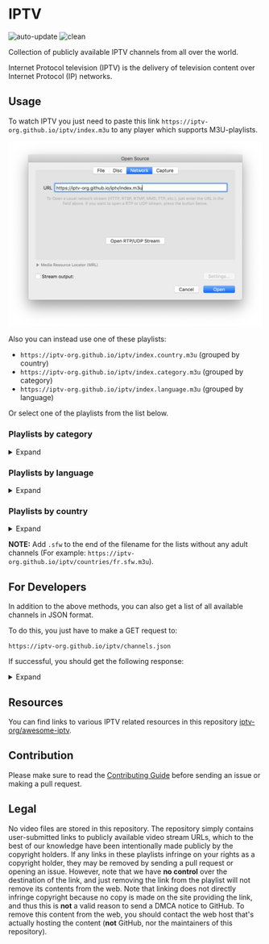 # IPTV

![auto-update](https://github.com/iptv-org/iptv/actions/workflows/auto-update.yml/badge.svg)
![clean](https://github.com/iptv-org/iptv/actions/workflows/clean.yml/badge.svg)

Collection of publicly available IPTV channels from all over the world.

Internet Protocol television (IPTV) is the delivery of television content over Internet Protocol (IP) networks.

## Usage

To watch IPTV you just need to paste this link `https://iptv-org.github.io/iptv/index.m3u` to any player which supports M3U-playlists.

![VLC Network Panel](.readme/preview.png)

Also you can instead use one of these playlists:

- `https://iptv-org.github.io/iptv/index.country.m3u` (grouped by country)
- `https://iptv-org.github.io/iptv/index.category.m3u` (grouped by category)
- `https://iptv-org.github.io/iptv/index.language.m3u` (grouped by language)

Or select one of the playlists from the list below.

### Playlists by category

<details>
<summary>Expand</summary>
<br>

<!-- prettier-ignore -->
<table>
	<thead>
		<tr><th align="left">Category</th><th align="right">Channels</th><th align="left">Playlist</th></tr>
	</thead>
	<tbody>
		<tr><td align="left">Auto</td><td align="right">5</td><td align="left"><code>https://iptv-org.github.io/iptv/categories/auto.m3u</code></td></tr>
		<tr><td align="left">Animation</td><td align="right">0</td><td align="left"><code>https://iptv-org.github.io/iptv/categories/animation.m3u</code></td></tr>
		<tr><td align="left">Business</td><td align="right">57</td><td align="left"><code>https://iptv-org.github.io/iptv/categories/business.m3u</code></td></tr>
		<tr><td align="left">Classic</td><td align="right">23</td><td align="left"><code>https://iptv-org.github.io/iptv/categories/classic.m3u</code></td></tr>
		<tr><td align="left">Comedy</td><td align="right">18</td><td align="left"><code>https://iptv-org.github.io/iptv/categories/comedy.m3u</code></td></tr>
		<tr><td align="left">Cooking</td><td align="right">11</td><td align="left"><code>https://iptv-org.github.io/iptv/categories/cooking.m3u</code></td></tr>
		<tr><td align="left">Culture</td><td align="right">0</td><td align="left"><code>https://iptv-org.github.io/iptv/categories/culture.m3u</code></td></tr>
		<tr><td align="left">Documentary</td><td align="right">29</td><td align="left"><code>https://iptv-org.github.io/iptv/categories/documentary.m3u</code></td></tr>
		<tr><td align="left">Education</td><td align="right">22</td><td align="left"><code>https://iptv-org.github.io/iptv/categories/education.m3u</code></td></tr>
		<tr><td align="left">Entertainment</td><td align="right">97</td><td align="left"><code>https://iptv-org.github.io/iptv/categories/entertainment.m3u</code></td></tr>
		<tr><td align="left">Family</td><td align="right">11</td><td align="left"><code>https://iptv-org.github.io/iptv/categories/family.m3u</code></td></tr>
		<tr><td align="left">General</td><td align="right">203</td><td align="left"><code>https://iptv-org.github.io/iptv/categories/general.m3u</code></td></tr>
		<tr><td align="left">Kids</td><td align="right">62</td><td align="left"><code>https://iptv-org.github.io/iptv/categories/kids.m3u</code></td></tr>
		<tr><td align="left">Legislative</td><td align="right">41</td><td align="left"><code>https://iptv-org.github.io/iptv/categories/legislative.m3u</code></td></tr>
		<tr><td align="left">Lifestyle</td><td align="right">40</td><td align="left"><code>https://iptv-org.github.io/iptv/categories/lifestyle.m3u</code></td></tr>
		<tr><td align="left">Local</td><td align="right">361</td><td align="left"><code>https://iptv-org.github.io/iptv/categories/local.m3u</code></td></tr>
		<tr><td align="left">Movies</td><td align="right">105</td><td align="left"><code>https://iptv-org.github.io/iptv/categories/movies.m3u</code></td></tr>
		<tr><td align="left">Music</td><td align="right">278</td><td align="left"><code>https://iptv-org.github.io/iptv/categories/music.m3u</code></td></tr>
		<tr><td align="left">News</td><td align="right">372</td><td align="left"><code>https://iptv-org.github.io/iptv/categories/news.m3u</code></td></tr>
		<tr><td align="left">Outdoor</td><td align="right">34</td><td align="left"><code>https://iptv-org.github.io/iptv/categories/outdoor.m3u</code></td></tr>
		<tr><td align="left">Relax</td><td align="right">0</td><td align="left"><code>https://iptv-org.github.io/iptv/categories/relax.m3u</code></td></tr>
		<tr><td align="left">Religious</td><td align="right">220</td><td align="left"><code>https://iptv-org.github.io/iptv/categories/religious.m3u</code></td></tr>
		<tr><td align="left">Series</td><td align="right">4</td><td align="left"><code>https://iptv-org.github.io/iptv/categories/series.m3u</code></td></tr>
		<tr><td align="left">Science</td><td align="right">0</td><td align="left"><code>https://iptv-org.github.io/iptv/categories/science.m3u</code></td></tr>
		<tr><td align="left">Shop</td><td align="right">35</td><td align="left"><code>https://iptv-org.github.io/iptv/categories/shop.m3u</code></td></tr>
		<tr><td align="left">Sports</td><td align="right">124</td><td align="left"><code>https://iptv-org.github.io/iptv/categories/sports.m3u</code></td></tr>
		<tr><td align="left">Travel</td><td align="right">16</td><td align="left"><code>https://iptv-org.github.io/iptv/categories/travel.m3u</code></td></tr>
		<tr><td align="left">Weather</td><td align="right">3</td><td align="left"><code>https://iptv-org.github.io/iptv/categories/weather.m3u</code></td></tr>
		<tr><td align="left">XXX</td><td align="right">75</td><td align="left"><code>https://iptv-org.github.io/iptv/categories/xxx.m3u</code></td></tr>
		<tr><td align="left">Other</td><td align="right">8153</td><td align="left"><code>https://iptv-org.github.io/iptv/categories/other.m3u</code></td></tr>
	</tbody>
</table>

</details>

### Playlists by language

<details>
<summary>Expand</summary>
<br>

<!-- prettier-ignore -->
<table>
	<thead>
		<tr><th align="left">Language</th><th align="right">Channels</th><th align="left">Playlist</th></tr>
	</thead>
	<tbody>
		<tr><td align="left">Akan</td><td align="right">2</td><td align="left"><code>https://iptv-org.github.io/iptv/languages/aka.m3u</code></td></tr>
		<tr><td align="left">Albanian</td><td align="right">17</td><td align="left"><code>https://iptv-org.github.io/iptv/languages/sqi.m3u</code></td></tr>
		<tr><td align="left">Amharic</td><td align="right">1</td><td align="left"><code>https://iptv-org.github.io/iptv/languages/amh.m3u</code></td></tr>
		<tr><td align="left">Arabic</td><td align="right">334</td><td align="left"><code>https://iptv-org.github.io/iptv/languages/ara.m3u</code></td></tr>
		<tr><td align="left">Armenian</td><td align="right">27</td><td align="left"><code>https://iptv-org.github.io/iptv/languages/hye.m3u</code></td></tr>
		<tr><td align="left">Assyrian Neo-Aramaic</td><td align="right">1</td><td align="left"><code>https://iptv-org.github.io/iptv/languages/aii.m3u</code></td></tr>
		<tr><td align="left">Azerbaijani</td><td align="right">9</td><td align="left"><code>https://iptv-org.github.io/iptv/languages/aze.m3u</code></td></tr>
		<tr><td align="left">Bashkir</td><td align="right">3</td><td align="left"><code>https://iptv-org.github.io/iptv/languages/bak.m3u</code></td></tr>
		<tr><td align="left">Bengali</td><td align="right">4</td><td align="left"><code>https://iptv-org.github.io/iptv/languages/ben.m3u</code></td></tr>
		<tr><td align="left">Bosnian</td><td align="right">12</td><td align="left"><code>https://iptv-org.github.io/iptv/languages/bos.m3u</code></td></tr>
		<tr><td align="left">Bulgarian</td><td align="right">7</td><td align="left"><code>https://iptv-org.github.io/iptv/languages/bul.m3u</code></td></tr>
		<tr><td align="left">Burmese</td><td align="right">1</td><td align="left"><code>https://iptv-org.github.io/iptv/languages/mya.m3u</code></td></tr>
		<tr><td align="left">Catalan</td><td align="right">9</td><td align="left"><code>https://iptv-org.github.io/iptv/languages/cat.m3u</code></td></tr>
		<tr><td align="left">Chinese</td><td align="right">692</td><td align="left"><code>https://iptv-org.github.io/iptv/languages/zho.m3u</code></td></tr>
		<tr><td align="left">Croatian</td><td align="right">10</td><td align="left"><code>https://iptv-org.github.io/iptv/languages/hrv.m3u</code></td></tr>
		<tr><td align="left">Czech</td><td align="right">23</td><td align="left"><code>https://iptv-org.github.io/iptv/languages/ces.m3u</code></td></tr>
		<tr><td align="left">Danish</td><td align="right">6</td><td align="left"><code>https://iptv-org.github.io/iptv/languages/dan.m3u</code></td></tr>
		<tr><td align="left">Dutch</td><td align="right">62</td><td align="left"><code>https://iptv-org.github.io/iptv/languages/nld.m3u</code></td></tr>
		<tr><td align="left">English</td><td align="right">1825</td><td align="left"><code>https://iptv-org.github.io/iptv/languages/eng.m3u</code></td></tr>
		<tr><td align="left">Estonian</td><td align="right">3</td><td align="left"><code>https://iptv-org.github.io/iptv/languages/est.m3u</code></td></tr>
		<tr><td align="left">Faroese</td><td align="right">1</td><td align="left"><code>https://iptv-org.github.io/iptv/languages/fao.m3u</code></td></tr>
		<tr><td align="left">Finnish</td><td align="right">1</td><td align="left"><code>https://iptv-org.github.io/iptv/languages/fin.m3u</code></td></tr>
		<tr><td align="left">French</td><td align="right">161</td><td align="left"><code>https://iptv-org.github.io/iptv/languages/fra.m3u</code></td></tr>
		<tr><td align="left">Galician</td><td align="right">9</td><td align="left"><code>https://iptv-org.github.io/iptv/languages/glg.m3u</code></td></tr>
		<tr><td align="left">Georgian</td><td align="right">8</td><td align="left"><code>https://iptv-org.github.io/iptv/languages/kat.m3u</code></td></tr>
		<tr><td align="left">German</td><td align="right">204</td><td align="left"><code>https://iptv-org.github.io/iptv/languages/deu.m3u</code></td></tr>
		<tr><td align="left">Hebrew</td><td align="right">12</td><td align="left"><code>https://iptv-org.github.io/iptv/languages/heb.m3u</code></td></tr>
		<tr><td align="left">Hindi</td><td align="right">109</td><td align="left"><code>https://iptv-org.github.io/iptv/languages/hin.m3u</code></td></tr>
		<tr><td align="left">Hungarian</td><td align="right">14</td><td align="left"><code>https://iptv-org.github.io/iptv/languages/hun.m3u</code></td></tr>
		<tr><td align="left">Icelandic</td><td align="right">1</td><td align="left"><code>https://iptv-org.github.io/iptv/languages/isl.m3u</code></td></tr>
		<tr><td align="left">Indonesian</td><td align="right">30</td><td align="left"><code>https://iptv-org.github.io/iptv/languages/ind.m3u</code></td></tr>
		<tr><td align="left">Inuktitut</td><td align="right">2</td><td align="left"><code>https://iptv-org.github.io/iptv/languages/iku.m3u</code></td></tr>
		<tr><td align="left">Italian</td><td align="right">139</td><td align="left"><code>https://iptv-org.github.io/iptv/languages/ita.m3u</code></td></tr>
		<tr><td align="left">Japanese</td><td align="right">35</td><td align="left"><code>https://iptv-org.github.io/iptv/languages/jpn.m3u</code></td></tr>
		<tr><td align="left">Javanese</td><td align="right">3</td><td align="left"><code>https://iptv-org.github.io/iptv/languages/jav.m3u</code></td></tr>
		<tr><td align="left">Kannada</td><td align="right">6</td><td align="left"><code>https://iptv-org.github.io/iptv/languages/kan.m3u</code></td></tr>
		<tr><td align="left">Kazakh</td><td align="right">13</td><td align="left"><code>https://iptv-org.github.io/iptv/languages/kaz.m3u</code></td></tr>
		<tr><td align="left">Khmer</td><td align="right">6</td><td align="left"><code>https://iptv-org.github.io/iptv/languages/khm.m3u</code></td></tr>
		<tr><td align="left">Kinyarwanda</td><td align="right">4</td><td align="left"><code>https://iptv-org.github.io/iptv/languages/kin.m3u</code></td></tr>
		<tr><td align="left">Korean</td><td align="right">39</td><td align="left"><code>https://iptv-org.github.io/iptv/languages/kor.m3u</code></td></tr>
		<tr><td align="left">Kurdish</td><td align="right">4</td><td align="left"><code>https://iptv-org.github.io/iptv/languages/kur.m3u</code></td></tr>
		<tr><td align="left">Lao</td><td align="right">3</td><td align="left"><code>https://iptv-org.github.io/iptv/languages/lao.m3u</code></td></tr>
		<tr><td align="left">Latvian</td><td align="right">4</td><td align="left"><code>https://iptv-org.github.io/iptv/languages/lav.m3u</code></td></tr>
		<tr><td align="left">Lithuanian</td><td align="right">5</td><td align="left"><code>https://iptv-org.github.io/iptv/languages/lit.m3u</code></td></tr>
		<tr><td align="left">Luxembourgish</td><td align="right">4</td><td align="left"><code>https://iptv-org.github.io/iptv/languages/ltz.m3u</code></td></tr>
		<tr><td align="left">Macedonian</td><td align="right">5</td><td align="left"><code>https://iptv-org.github.io/iptv/languages/mkd.m3u</code></td></tr>
		<tr><td align="left">Malay (macrolanguage)</td><td align="right">13</td><td align="left"><code>https://iptv-org.github.io/iptv/languages/msa.m3u</code></td></tr>
		<tr><td align="left">Malayalam</td><td align="right">24</td><td align="left"><code>https://iptv-org.github.io/iptv/languages/mal.m3u</code></td></tr>
		<tr><td align="left">Mandarin Chinese</td><td align="right">76</td><td align="left"><code>https://iptv-org.github.io/iptv/languages/cmn.m3u</code></td></tr>
		<tr><td align="left">Maori</td><td align="right">3</td><td align="left"><code>https://iptv-org.github.io/iptv/languages/mri.m3u</code></td></tr>
		<tr><td align="left">Min Nan Chinese</td><td align="right">3</td><td align="left"><code>https://iptv-org.github.io/iptv/languages/nan.m3u</code></td></tr>
		<tr><td align="left">Modern Greek (1453-)</td><td align="right">32</td><td align="left"><code>https://iptv-org.github.io/iptv/languages/ell.m3u</code></td></tr>
		<tr><td align="left">Mongolian</td><td align="right">2</td><td align="left"><code>https://iptv-org.github.io/iptv/languages/mon.m3u</code></td></tr>
		<tr><td align="left">Montenegrin</td><td align="right">1</td><td align="left"><code>https://iptv-org.github.io/iptv/languages/cnr.m3u</code></td></tr>
		<tr><td align="left">Nepali (macrolanguage)</td><td align="right">1</td><td align="left"><code>https://iptv-org.github.io/iptv/languages/nep.m3u</code></td></tr>
		<tr><td align="left">Norwegian Bokmål</td><td align="right">7</td><td align="left"><code>https://iptv-org.github.io/iptv/languages/nob.m3u</code></td></tr>
		<tr><td align="left">Panjabi</td><td align="right">1</td><td align="left"><code>https://iptv-org.github.io/iptv/languages/pan.m3u</code></td></tr>
		<tr><td align="left">Persian</td><td align="right">81</td><td align="left"><code>https://iptv-org.github.io/iptv/languages/fas.m3u</code></td></tr>
		<tr><td align="left">Polish</td><td align="right">34</td><td align="left"><code>https://iptv-org.github.io/iptv/languages/pol.m3u</code></td></tr>
		<tr><td align="left">Portuguese</td><td align="right">101</td><td align="left"><code>https://iptv-org.github.io/iptv/languages/por.m3u</code></td></tr>
		<tr><td align="left">Pushto</td><td align="right">4</td><td align="left"><code>https://iptv-org.github.io/iptv/languages/pus.m3u</code></td></tr>
		<tr><td align="left">Romanian</td><td align="right">68</td><td align="left"><code>https://iptv-org.github.io/iptv/languages/ron.m3u</code></td></tr>
		<tr><td align="left">Russian</td><td align="right">339</td><td align="left"><code>https://iptv-org.github.io/iptv/languages/rus.m3u</code></td></tr>
		<tr><td align="left">Serbian</td><td align="right">16</td><td align="left"><code>https://iptv-org.github.io/iptv/languages/srp.m3u</code></td></tr>
		<tr><td align="left">Sinhala</td><td align="right">5</td><td align="left"><code>https://iptv-org.github.io/iptv/languages/sin.m3u</code></td></tr>
		<tr><td align="left">Slovak</td><td align="right">26</td><td align="left"><code>https://iptv-org.github.io/iptv/languages/slk.m3u</code></td></tr>
		<tr><td align="left">Slovenian</td><td align="right">6</td><td align="left"><code>https://iptv-org.github.io/iptv/languages/slv.m3u</code></td></tr>
		<tr><td align="left">Somali</td><td align="right">6</td><td align="left"><code>https://iptv-org.github.io/iptv/languages/som.m3u</code></td></tr>
		<tr><td align="left">Spanish</td><td align="right">569</td><td align="left"><code>https://iptv-org.github.io/iptv/languages/spa.m3u</code></td></tr>
		<tr><td align="left">Swedish</td><td align="right">12</td><td align="left"><code>https://iptv-org.github.io/iptv/languages/swe.m3u</code></td></tr>
		<tr><td align="left">Tagalog</td><td align="right">8</td><td align="left"><code>https://iptv-org.github.io/iptv/languages/tgl.m3u</code></td></tr>
		<tr><td align="left">Tamil</td><td align="right">18</td><td align="left"><code>https://iptv-org.github.io/iptv/languages/tam.m3u</code></td></tr>
		<tr><td align="left">Thai</td><td align="right">13</td><td align="left"><code>https://iptv-org.github.io/iptv/languages/tha.m3u</code></td></tr>
		<tr><td align="left">Turkish</td><td align="right">76</td><td align="left"><code>https://iptv-org.github.io/iptv/languages/tur.m3u</code></td></tr>
		<tr><td align="left">Turkmen</td><td align="right">9</td><td align="left"><code>https://iptv-org.github.io/iptv/languages/tuk.m3u</code></td></tr>
		<tr><td align="left">Ukrainian</td><td align="right">79</td><td align="left"><code>https://iptv-org.github.io/iptv/languages/ukr.m3u</code></td></tr>
		<tr><td align="left">Urdu</td><td align="right">17</td><td align="left"><code>https://iptv-org.github.io/iptv/languages/urd.m3u</code></td></tr>
		<tr><td align="left">Uzbek</td><td align="right">1</td><td align="left"><code>https://iptv-org.github.io/iptv/languages/uzb.m3u</code></td></tr>
		<tr><td align="left">Vietnamese</td><td align="right">17</td><td align="left"><code>https://iptv-org.github.io/iptv/languages/vie.m3u</code></td></tr>
		<tr><td align="left">Western Frisian</td><td align="right">1</td><td align="left"><code>https://iptv-org.github.io/iptv/languages/fry.m3u</code></td></tr>
		<tr><td align="left">Yue Chinese</td><td align="right">10</td><td align="left"><code>https://iptv-org.github.io/iptv/languages/yue.m3u</code></td></tr>
		<tr><td align="left">Undefined</td><td align="right">4968</td><td align="left"><code>https://iptv-org.github.io/iptv/languages/undefined.m3u</code></td></tr>
	</tbody>
</table>

</details>

### Playlists by country

<details>
<summary>Expand</summary>
<br>

<!-- prettier-ignore -->
<table>
	<thead>
		<tr><th align="left">Country</th><th align="right">Channels</th><th align="left">Playlist</th></tr>
	</thead>
	<tbody>
		<tr><td align="left">🇦🇫&nbsp;Afghanistan</td><td align="right">14</td><td align="left" nowrap><code>https://iptv-org.github.io/iptv/countries/af.m3u</code></td></tr>
		<tr><td align="left">🇦🇱&nbsp;Albania</td><td align="right">24</td><td align="left" nowrap><code>https://iptv-org.github.io/iptv/countries/al.m3u</code></td></tr>
		<tr><td align="left">🇩🇿&nbsp;Algeria</td><td align="right">71</td><td align="left" nowrap><code>https://iptv-org.github.io/iptv/countries/dz.m3u</code></td></tr>
		<tr><td align="left">🇦🇸&nbsp;American Samoa</td><td align="right">5</td><td align="left" nowrap><code>https://iptv-org.github.io/iptv/countries/as.m3u</code></td></tr>
		<tr><td align="left">🇦🇩&nbsp;Andorra</td><td align="right">20</td><td align="left" nowrap><code>https://iptv-org.github.io/iptv/countries/ad.m3u</code></td></tr>
		<tr><td align="left">🇦🇴&nbsp;Angola</td><td align="right">3</td><td align="left" nowrap><code>https://iptv-org.github.io/iptv/countries/ao.m3u</code></td></tr>
		<tr><td align="left">🇦🇮&nbsp;Anguilla</td><td align="right">1</td><td align="left" nowrap><code>https://iptv-org.github.io/iptv/countries/ai.m3u</code></td></tr>
		<tr><td align="left">🇦🇬&nbsp;Antigua & Barbuda</td><td align="right">1</td><td align="left" nowrap><code>https://iptv-org.github.io/iptv/countries/ag.m3u</code></td></tr>
		<tr><td align="left">🇦🇷&nbsp;Argentina</td><td align="right">43</td><td align="left" nowrap><code>https://iptv-org.github.io/iptv/countries/ar.m3u</code></td></tr>
		<tr><td align="left">🇦🇲&nbsp;Armenia</td><td align="right">38</td><td align="left" nowrap><code>https://iptv-org.github.io/iptv/countries/am.m3u</code></td></tr>
		<tr><td align="left">🇦🇼&nbsp;Aruba</td><td align="right">7</td><td align="left" nowrap><code>https://iptv-org.github.io/iptv/countries/aw.m3u</code></td></tr>
		<tr><td align="left">🇦🇺&nbsp;Australia</td><td align="right">110</td><td align="left" nowrap><code>https://iptv-org.github.io/iptv/countries/au.m3u</code></td></tr>
		<tr><td align="left">🇦🇹&nbsp;Austria</td><td align="right">52</td><td align="left" nowrap><code>https://iptv-org.github.io/iptv/countries/at.m3u</code></td></tr>
		<tr><td align="left">🇦🇿&nbsp;Azerbaijan</td><td align="right">20</td><td align="left" nowrap><code>https://iptv-org.github.io/iptv/countries/az.m3u</code></td></tr>
		<tr><td align="left">🇧🇸&nbsp;Bahamas</td><td align="right">3</td><td align="left" nowrap><code>https://iptv-org.github.io/iptv/countries/bs.m3u</code></td></tr>
		<tr><td align="left">🇧🇭&nbsp;Bahrain</td><td align="right">59</td><td align="left" nowrap><code>https://iptv-org.github.io/iptv/countries/bh.m3u</code></td></tr>
		<tr><td align="left">🇧🇩&nbsp;Bangladesh</td><td align="right">13</td><td align="left" nowrap><code>https://iptv-org.github.io/iptv/countries/bd.m3u</code></td></tr>
		<tr><td align="left">🇧🇧&nbsp;Barbados</td><td align="right">3</td><td align="left" nowrap><code>https://iptv-org.github.io/iptv/countries/bb.m3u</code></td></tr>
		<tr><td align="left">🇧🇾&nbsp;Belarus</td><td align="right">19</td><td align="left" nowrap><code>https://iptv-org.github.io/iptv/countries/by.m3u</code></td></tr>
		<tr><td align="left">🇧🇪&nbsp;Belgium</td><td align="right">49</td><td align="left" nowrap><code>https://iptv-org.github.io/iptv/countries/be.m3u</code></td></tr>
		<tr><td align="left">🇧🇿&nbsp;Belize</td><td align="right">1</td><td align="left" nowrap><code>https://iptv-org.github.io/iptv/countries/bz.m3u</code></td></tr>
		<tr><td align="left">🇧🇯&nbsp;Benin</td><td align="right">1</td><td align="left" nowrap><code>https://iptv-org.github.io/iptv/countries/bj.m3u</code></td></tr>
		<tr><td align="left">🇧🇲&nbsp;Bermuda</td><td align="right">1</td><td align="left" nowrap><code>https://iptv-org.github.io/iptv/countries/bm.m3u</code></td></tr>
		<tr><td align="left">🇧🇹&nbsp;Bhutan</td><td align="right">8</td><td align="left" nowrap><code>https://iptv-org.github.io/iptv/countries/bt.m3u</code></td></tr>
		<tr><td align="left">🇧🇴&nbsp;Bolivia</td><td align="right">20</td><td align="left" nowrap><code>https://iptv-org.github.io/iptv/countries/bo.m3u</code></td></tr>
		<tr><td align="left">🇧🇦&nbsp;Bosnia</td><td align="right">19</td><td align="left" nowrap><code>https://iptv-org.github.io/iptv/countries/ba.m3u</code></td></tr>
		<tr><td align="left">🇧🇼&nbsp;Botswana</td><td align="right">1</td><td align="left" nowrap><code>https://iptv-org.github.io/iptv/countries/bw.m3u</code></td></tr>
		<tr><td align="left">🇧🇷&nbsp;Brazil</td><td align="right">161</td><td align="left" nowrap><code>https://iptv-org.github.io/iptv/countries/br.m3u</code></td></tr>
		<tr><td align="left">🇻🇬&nbsp;British Virgin Islands</td><td align="right">1</td><td align="left" nowrap><code>https://iptv-org.github.io/iptv/countries/vg.m3u</code></td></tr>
		<tr><td align="left">🇧🇳&nbsp;Brunei</td><td align="right">7</td><td align="left" nowrap><code>https://iptv-org.github.io/iptv/countries/bn.m3u</code></td></tr>
		<tr><td align="left">🇧🇬&nbsp;Bulgaria</td><td align="right">16</td><td align="left" nowrap><code>https://iptv-org.github.io/iptv/countries/bg.m3u</code></td></tr>
		<tr><td align="left">🇧🇫&nbsp;Burkina Faso</td><td align="right">5</td><td align="left" nowrap><code>https://iptv-org.github.io/iptv/countries/bf.m3u</code></td></tr>
		<tr><td align="left">🇧🇮&nbsp;Burundi</td><td align="right">1</td><td align="left" nowrap><code>https://iptv-org.github.io/iptv/countries/bi.m3u</code></td></tr>
		<tr><td align="left">🇰🇭&nbsp;Cambodia</td><td align="right">11</td><td align="left" nowrap><code>https://iptv-org.github.io/iptv/countries/kh.m3u</code></td></tr>
		<tr><td align="left">🇨🇲&nbsp;Cameroon</td><td align="right">5</td><td align="left" nowrap><code>https://iptv-org.github.io/iptv/countries/cm.m3u</code></td></tr>
		<tr><td align="left">🇨🇦&nbsp;Canada</td><td align="right">125</td><td align="left" nowrap><code>https://iptv-org.github.io/iptv/countries/ca.m3u</code></td></tr>
		<tr><td align="left">🇨🇻&nbsp;Cape Verde</td><td align="right">1</td><td align="left" nowrap><code>https://iptv-org.github.io/iptv/countries/cv.m3u</code></td></tr>
		<tr><td align="left">🇰🇾&nbsp;Cayman Islands</td><td align="right">1</td><td align="left" nowrap><code>https://iptv-org.github.io/iptv/countries/ky.m3u</code></td></tr>
		<tr><td align="left">🇨🇫&nbsp;Central African Republic</td><td align="right">1</td><td align="left" nowrap><code>https://iptv-org.github.io/iptv/countries/cf.m3u</code></td></tr>
		<tr><td align="left">🇹🇩&nbsp;Chad</td><td align="right">1</td><td align="left" nowrap><code>https://iptv-org.github.io/iptv/countries/td.m3u</code></td></tr>
		<tr><td align="left">🇨🇱&nbsp;Chile</td><td align="right">74</td><td align="left" nowrap><code>https://iptv-org.github.io/iptv/countries/cl.m3u</code></td></tr>
		<tr><td align="left">🇨🇳&nbsp;China</td><td align="right">821</td><td align="left" nowrap><code>https://iptv-org.github.io/iptv/countries/cn.m3u</code></td></tr>
		<tr><td align="left">🇨🇴&nbsp;Colombia</td><td align="right">31</td><td align="left" nowrap><code>https://iptv-org.github.io/iptv/countries/co.m3u</code></td></tr>
		<tr><td align="left">🇰🇲&nbsp;Comoros</td><td align="right">44</td><td align="left" nowrap><code>https://iptv-org.github.io/iptv/countries/km.m3u</code></td></tr>
		<tr><td align="left">🇨🇬&nbsp;Congo - Brazzaville</td><td align="right">1</td><td align="left" nowrap><code>https://iptv-org.github.io/iptv/countries/cg.m3u</code></td></tr>
		<tr><td align="left">🇨🇩&nbsp;Congo - Kinshasa</td><td align="right">4</td><td align="left" nowrap><code>https://iptv-org.github.io/iptv/countries/cd.m3u</code></td></tr>
		<tr><td align="left">🇨🇰&nbsp;Cook Islands</td><td align="right">5</td><td align="left" nowrap><code>https://iptv-org.github.io/iptv/countries/ck.m3u</code></td></tr>
		<tr><td align="left">🇨🇷&nbsp;Costa Rica</td><td align="right">27</td><td align="left" nowrap><code>https://iptv-org.github.io/iptv/countries/cr.m3u</code></td></tr>
		<tr><td align="left">🇭🇷&nbsp;Croatia</td><td align="right">16</td><td align="left" nowrap><code>https://iptv-org.github.io/iptv/countries/hr.m3u</code></td></tr>
		<tr><td align="left">🇨🇺&nbsp;Cuba</td><td align="right">8</td><td align="left" nowrap><code>https://iptv-org.github.io/iptv/countries/cu.m3u</code></td></tr>
		<tr><td align="left">🇨🇼&nbsp;Curaçao</td><td align="right">5</td><td align="left" nowrap><code>https://iptv-org.github.io/iptv/countries/cw.m3u</code></td></tr>
		<tr><td align="left">🇨🇾&nbsp;Cyprus</td><td align="right">31</td><td align="left" nowrap><code>https://iptv-org.github.io/iptv/countries/cy.m3u</code></td></tr>
		<tr><td align="left">🇨🇿&nbsp;Czechia</td><td align="right">51</td><td align="left" nowrap><code>https://iptv-org.github.io/iptv/countries/cz.m3u</code></td></tr>
		<tr><td align="left">🇨🇮&nbsp;Côte d’Ivoire</td><td align="right">2</td><td align="left" nowrap><code>https://iptv-org.github.io/iptv/countries/ci.m3u</code></td></tr>
		<tr><td align="left">🇩🇰&nbsp;Denmark</td><td align="right">19</td><td align="left" nowrap><code>https://iptv-org.github.io/iptv/countries/dk.m3u</code></td></tr>
		<tr><td align="left">🇩🇯&nbsp;Djibouti</td><td align="right">45</td><td align="left" nowrap><code>https://iptv-org.github.io/iptv/countries/dj.m3u</code></td></tr>
		<tr><td align="left">🇩🇲&nbsp;Dominica</td><td align="right">1</td><td align="left" nowrap><code>https://iptv-org.github.io/iptv/countries/dm.m3u</code></td></tr>
		<tr><td align="left">🇩🇴&nbsp;Dominican Republic</td><td align="right">66</td><td align="left" nowrap><code>https://iptv-org.github.io/iptv/countries/do.m3u</code></td></tr>
		<tr><td align="left">🇪🇨&nbsp;Ecuador</td><td align="right">9</td><td align="left" nowrap><code>https://iptv-org.github.io/iptv/countries/ec.m3u</code></td></tr>
		<tr><td align="left">🇪🇬&nbsp;Egypt</td><td align="right">67</td><td align="left" nowrap><code>https://iptv-org.github.io/iptv/countries/eg.m3u</code></td></tr>
		<tr><td align="left">🇸🇻&nbsp;El Salvador</td><td align="right">17</td><td align="left" nowrap><code>https://iptv-org.github.io/iptv/countries/sv.m3u</code></td></tr>
		<tr><td align="left">🇬🇶&nbsp;Equatorial Guinea</td><td align="right">2</td><td align="left" nowrap><code>https://iptv-org.github.io/iptv/countries/gq.m3u</code></td></tr>
		<tr><td align="left">🇪🇷&nbsp;Eritrea</td><td align="right">1</td><td align="left" nowrap><code>https://iptv-org.github.io/iptv/countries/er.m3u</code></td></tr>
		<tr><td align="left">🇪🇪&nbsp;Estonia</td><td align="right">16</td><td align="left" nowrap><code>https://iptv-org.github.io/iptv/countries/ee.m3u</code></td></tr>
		<tr><td align="left">🇸🇿&nbsp;Eswatini</td><td align="right">1</td><td align="left" nowrap><code>https://iptv-org.github.io/iptv/countries/sz.m3u</code></td></tr>
		<tr><td align="left">🇪🇹&nbsp;Ethiopia</td><td align="right">3</td><td align="left" nowrap><code>https://iptv-org.github.io/iptv/countries/et.m3u</code></td></tr>
		<tr><td align="left">🇫🇴&nbsp;Faroe Islands</td><td align="right">7</td><td align="left" nowrap><code>https://iptv-org.github.io/iptv/countries/fo.m3u</code></td></tr>
		<tr><td align="left">🇫🇯&nbsp;Fiji</td><td align="right">7</td><td align="left" nowrap><code>https://iptv-org.github.io/iptv/countries/fj.m3u</code></td></tr>
		<tr><td align="left">🇫🇮&nbsp;Finland</td><td align="right">13</td><td align="left" nowrap><code>https://iptv-org.github.io/iptv/countries/fi.m3u</code></td></tr>
		<tr><td align="left">🇫🇷&nbsp;France</td><td align="right">168</td><td align="left" nowrap><code>https://iptv-org.github.io/iptv/countries/fr.m3u</code></td></tr>
		<tr><td align="left">🇬🇫&nbsp;French Guiana</td><td align="right">5</td><td align="left" nowrap><code>https://iptv-org.github.io/iptv/countries/gf.m3u</code></td></tr>
		<tr><td align="left">🇵🇫&nbsp;French Polynesia</td><td align="right">5</td><td align="left" nowrap><code>https://iptv-org.github.io/iptv/countries/pf.m3u</code></td></tr>
		<tr><td align="left">🇹🇫&nbsp;French Southern Territories</td><td align="right">1</td><td align="left" nowrap><code>https://iptv-org.github.io/iptv/countries/tf.m3u</code></td></tr>
		<tr><td align="left">🇬🇦&nbsp;Gabon</td><td align="right">1</td><td align="left" nowrap><code>https://iptv-org.github.io/iptv/countries/ga.m3u</code></td></tr>
		<tr><td align="left">🇬🇲&nbsp;Gambia</td><td align="right">1</td><td align="left" nowrap><code>https://iptv-org.github.io/iptv/countries/gm.m3u</code></td></tr>
		<tr><td align="left">🇬🇪&nbsp;Georgia</td><td align="right">17</td><td align="left" nowrap><code>https://iptv-org.github.io/iptv/countries/ge.m3u</code></td></tr>
		<tr><td align="left">🇩🇪&nbsp;Germany</td><td align="right">334</td><td align="left" nowrap><code>https://iptv-org.github.io/iptv/countries/de.m3u</code></td></tr>
		<tr><td align="left">🇬🇭&nbsp;Ghana</td><td align="right">3</td><td align="left" nowrap><code>https://iptv-org.github.io/iptv/countries/gh.m3u</code></td></tr>
		<tr><td align="left">🇬🇷&nbsp;Greece</td><td align="right">141</td><td align="left" nowrap><code>https://iptv-org.github.io/iptv/countries/gr.m3u</code></td></tr>
		<tr><td align="left">🇬🇱&nbsp;Greenland</td><td align="right">1</td><td align="left" nowrap><code>https://iptv-org.github.io/iptv/countries/gl.m3u</code></td></tr>
		<tr><td align="left">🇬🇩&nbsp;Grenada</td><td align="right">1</td><td align="left" nowrap><code>https://iptv-org.github.io/iptv/countries/gd.m3u</code></td></tr>
		<tr><td align="left">🇬🇵&nbsp;Guadeloupe</td><td align="right">7</td><td align="left" nowrap><code>https://iptv-org.github.io/iptv/countries/gp.m3u</code></td></tr>
		<tr><td align="left">🇬🇺&nbsp;Guam</td><td align="right">5</td><td align="left" nowrap><code>https://iptv-org.github.io/iptv/countries/gu.m3u</code></td></tr>
		<tr><td align="left">🇬🇹&nbsp;Guatemala</td><td align="right">12</td><td align="left" nowrap><code>https://iptv-org.github.io/iptv/countries/gt.m3u</code></td></tr>
		<tr><td align="left">🇬🇳&nbsp;Guinea</td><td align="right">2</td><td align="left" nowrap><code>https://iptv-org.github.io/iptv/countries/gn.m3u</code></td></tr>
		<tr><td align="left">🇬🇼&nbsp;Guinea-Bissau</td><td align="right">1</td><td align="left" nowrap><code>https://iptv-org.github.io/iptv/countries/gw.m3u</code></td></tr>
		<tr><td align="left">🇭🇹&nbsp;Haiti</td><td align="right">10</td><td align="left" nowrap><code>https://iptv-org.github.io/iptv/countries/ht.m3u</code></td></tr>
		<tr><td align="left">🇭🇳&nbsp;Honduras</td><td align="right">27</td><td align="left" nowrap><code>https://iptv-org.github.io/iptv/countries/hn.m3u</code></td></tr>
		<tr><td align="left">🇭🇰&nbsp;Hong Kong</td><td align="right">24</td><td align="left" nowrap><code>https://iptv-org.github.io/iptv/countries/hk.m3u</code></td></tr>
		<tr><td align="left">🇭🇺&nbsp;Hungary</td><td align="right">42</td><td align="left" nowrap><code>https://iptv-org.github.io/iptv/countries/hu.m3u</code></td></tr>
		<tr><td align="left">🇮🇸&nbsp;Iceland</td><td align="right">12</td><td align="left" nowrap><code>https://iptv-org.github.io/iptv/countries/is.m3u</code></td></tr>
		<tr><td align="left">🇮🇳&nbsp;India</td><td align="right">223</td><td align="left" nowrap><code>https://iptv-org.github.io/iptv/countries/in.m3u</code></td></tr>
		<tr><td align="left">🇮🇩&nbsp;Indonesia</td><td align="right">50</td><td align="left" nowrap><code>https://iptv-org.github.io/iptv/countries/id.m3u</code></td></tr>
		<tr><td align="left">🌍&nbsp;International</td><td align="right">90</td><td align="left" nowrap><code>https://iptv-org.github.io/iptv/countries/int.m3u</code></td></tr>
		<tr><td align="left">🇮🇷&nbsp;Iran</td><td align="right">90</td><td align="left" nowrap><code>https://iptv-org.github.io/iptv/countries/ir.m3u</code></td></tr>
		<tr><td align="left">🇮🇶&nbsp;Iraq</td><td align="right">86</td><td align="left" nowrap><code>https://iptv-org.github.io/iptv/countries/iq.m3u</code></td></tr>
		<tr><td align="left">🇮🇪&nbsp;Ireland</td><td align="right">25</td><td align="left" nowrap><code>https://iptv-org.github.io/iptv/countries/ie.m3u</code></td></tr>
		<tr><td align="left">🇮🇱&nbsp;Israel</td><td align="right">21</td><td align="left" nowrap><code>https://iptv-org.github.io/iptv/countries/il.m3u</code></td></tr>
		<tr><td align="left">🇮🇹&nbsp;Italy</td><td align="right">317</td><td align="left" nowrap><code>https://iptv-org.github.io/iptv/countries/it.m3u</code></td></tr>
		<tr><td align="left">🇯🇲&nbsp;Jamaica</td><td align="right">2</td><td align="left" nowrap><code>https://iptv-org.github.io/iptv/countries/jm.m3u</code></td></tr>
		<tr><td align="left">🇯🇵&nbsp;Japan</td><td align="right">56</td><td align="left" nowrap><code>https://iptv-org.github.io/iptv/countries/jp.m3u</code></td></tr>
		<tr><td align="left">🇯🇴&nbsp;Jordan</td><td align="right">55</td><td align="left" nowrap><code>https://iptv-org.github.io/iptv/countries/jo.m3u</code></td></tr>
		<tr><td align="left">🇰🇿&nbsp;Kazakhstan</td><td align="right">32</td><td align="left" nowrap><code>https://iptv-org.github.io/iptv/countries/kz.m3u</code></td></tr>
		<tr><td align="left">🇰🇪&nbsp;Kenya</td><td align="right">16</td><td align="left" nowrap><code>https://iptv-org.github.io/iptv/countries/ke.m3u</code></td></tr>
		<tr><td align="left">🇰🇮&nbsp;Kiribati</td><td align="right">5</td><td align="left" nowrap><code>https://iptv-org.github.io/iptv/countries/ki.m3u</code></td></tr>
		<tr><td align="left">🇽🇰&nbsp;Kosovo</td><td align="right">14</td><td align="left" nowrap><code>https://iptv-org.github.io/iptv/countries/xk.m3u</code></td></tr>
		<tr><td align="left">🇰🇼&nbsp;Kuwait</td><td align="right">72</td><td align="left" nowrap><code>https://iptv-org.github.io/iptv/countries/kw.m3u</code></td></tr>
		<tr><td align="left">🇰🇬&nbsp;Kyrgyzstan</td><td align="right">4</td><td align="left" nowrap><code>https://iptv-org.github.io/iptv/countries/kg.m3u</code></td></tr>
		<tr><td align="left">🇱🇦&nbsp;Laos</td><td align="right">8</td><td align="left" nowrap><code>https://iptv-org.github.io/iptv/countries/la.m3u</code></td></tr>
		<tr><td align="left">🇱🇻&nbsp;Latvia</td><td align="right">13</td><td align="left" nowrap><code>https://iptv-org.github.io/iptv/countries/lv.m3u</code></td></tr>
		<tr><td align="left">🇱🇧&nbsp;Lebanon</td><td align="right">69</td><td align="left" nowrap><code>https://iptv-org.github.io/iptv/countries/lb.m3u</code></td></tr>
		<tr><td align="left">🇱🇸&nbsp;Lesotho</td><td align="right">1</td><td align="left" nowrap><code>https://iptv-org.github.io/iptv/countries/ls.m3u</code></td></tr>
		<tr><td align="left">🇱🇷&nbsp;Liberia</td><td align="right">1</td><td align="left" nowrap><code>https://iptv-org.github.io/iptv/countries/lr.m3u</code></td></tr>
		<tr><td align="left">🇱🇾&nbsp;Libya</td><td align="right">51</td><td align="left" nowrap><code>https://iptv-org.github.io/iptv/countries/ly.m3u</code></td></tr>
		<tr><td align="left">🇱🇮&nbsp;Liechtenstein</td><td align="right">12</td><td align="left" nowrap><code>https://iptv-org.github.io/iptv/countries/li.m3u</code></td></tr>
		<tr><td align="left">🇱🇹&nbsp;Lithuania</td><td align="right">11</td><td align="left" nowrap><code>https://iptv-org.github.io/iptv/countries/lt.m3u</code></td></tr>
		<tr><td align="left">🇱🇺&nbsp;Luxembourg</td><td align="right">34</td><td align="left" nowrap><code>https://iptv-org.github.io/iptv/countries/lu.m3u</code></td></tr>
		<tr><td align="left">🇲🇴&nbsp;Macao</td><td align="right">15</td><td align="left" nowrap><code>https://iptv-org.github.io/iptv/countries/mo.m3u</code></td></tr>
		<tr><td align="left">🇲🇬&nbsp;Madagascar</td><td align="right">1</td><td align="left" nowrap><code>https://iptv-org.github.io/iptv/countries/mg.m3u</code></td></tr>
		<tr><td align="left">🇲🇼&nbsp;Malawi</td><td align="right">1</td><td align="left" nowrap><code>https://iptv-org.github.io/iptv/countries/mw.m3u</code></td></tr>
		<tr><td align="left">🇲🇾&nbsp;Malaysia</td><td align="right">50</td><td align="left" nowrap><code>https://iptv-org.github.io/iptv/countries/my.m3u</code></td></tr>
		<tr><td align="left">🇲🇻&nbsp;Maldives</td><td align="right">8</td><td align="left" nowrap><code>https://iptv-org.github.io/iptv/countries/mv.m3u</code></td></tr>
		<tr><td align="left">🇲🇱&nbsp;Mali</td><td align="right">1</td><td align="left" nowrap><code>https://iptv-org.github.io/iptv/countries/ml.m3u</code></td></tr>
		<tr><td align="left">🇲🇹&nbsp;Malta</td><td align="right">8</td><td align="left" nowrap><code>https://iptv-org.github.io/iptv/countries/mt.m3u</code></td></tr>
		<tr><td align="left">🇲🇭&nbsp;Marshall Islands</td><td align="right">5</td><td align="left" nowrap><code>https://iptv-org.github.io/iptv/countries/mh.m3u</code></td></tr>
		<tr><td align="left">🇲🇶&nbsp;Martinique</td><td align="right">6</td><td align="left" nowrap><code>https://iptv-org.github.io/iptv/countries/mq.m3u</code></td></tr>
		<tr><td align="left">🇲🇷&nbsp;Mauritania</td><td align="right">44</td><td align="left" nowrap><code>https://iptv-org.github.io/iptv/countries/mr.m3u</code></td></tr>
		<tr><td align="left">🇲🇺&nbsp;Mauritius</td><td align="right">2</td><td align="left" nowrap><code>https://iptv-org.github.io/iptv/countries/mu.m3u</code></td></tr>
		<tr><td align="left">🇾🇹&nbsp;Mayotte</td><td align="right">1</td><td align="left" nowrap><code>https://iptv-org.github.io/iptv/countries/yt.m3u</code></td></tr>
		<tr><td align="left">🇲🇽&nbsp;Mexico</td><td align="right">48</td><td align="left" nowrap><code>https://iptv-org.github.io/iptv/countries/mx.m3u</code></td></tr>
		<tr><td align="left">🇫🇲&nbsp;Micronesia</td><td align="right">5</td><td align="left" nowrap><code>https://iptv-org.github.io/iptv/countries/fm.m3u</code></td></tr>
		<tr><td align="left">🇲🇩&nbsp;Moldova</td><td align="right">22</td><td align="left" nowrap><code>https://iptv-org.github.io/iptv/countries/md.m3u</code></td></tr>
		<tr><td align="left">🇲🇨&nbsp;Monaco</td><td align="right">13</td><td align="left" nowrap><code>https://iptv-org.github.io/iptv/countries/mc.m3u</code></td></tr>
		<tr><td align="left">🇲🇳&nbsp;Mongolia</td><td align="right">7</td><td align="left" nowrap><code>https://iptv-org.github.io/iptv/countries/mn.m3u</code></td></tr>
		<tr><td align="left">🇲🇪&nbsp;Montenegro</td><td align="right">10</td><td align="left" nowrap><code>https://iptv-org.github.io/iptv/countries/me.m3u</code></td></tr>
		<tr><td align="left">🇲🇸&nbsp;Montserrat</td><td align="right">1</td><td align="left" nowrap><code>https://iptv-org.github.io/iptv/countries/ms.m3u</code></td></tr>
		<tr><td align="left">🇲🇦&nbsp;Morocco</td><td align="right">62</td><td align="left" nowrap><code>https://iptv-org.github.io/iptv/countries/ma.m3u</code></td></tr>
		<tr><td align="left">🇲🇿&nbsp;Mozambique</td><td align="right">6</td><td align="left" nowrap><code>https://iptv-org.github.io/iptv/countries/mz.m3u</code></td></tr>
		<tr><td align="left">🇲🇲&nbsp;Myanmar</td><td align="right">6</td><td align="left" nowrap><code>https://iptv-org.github.io/iptv/countries/mm.m3u</code></td></tr>
		<tr><td align="left">🇳🇦&nbsp;Namibia</td><td align="right">1</td><td align="left" nowrap><code>https://iptv-org.github.io/iptv/countries/na.m3u</code></td></tr>
		<tr><td align="left">🇳🇷&nbsp;Nauru</td><td align="right">5</td><td align="left" nowrap><code>https://iptv-org.github.io/iptv/countries/nr.m3u</code></td></tr>
		<tr><td align="left">🇳🇵&nbsp;Nepal</td><td align="right">9</td><td align="left" nowrap><code>https://iptv-org.github.io/iptv/countries/np.m3u</code></td></tr>
		<tr><td align="left">🇳🇱&nbsp;Netherlands</td><td align="right">107</td><td align="left" nowrap><code>https://iptv-org.github.io/iptv/countries/nl.m3u</code></td></tr>
		<tr><td align="left">🇳🇨&nbsp;New Caledonia</td><td align="right">5</td><td align="left" nowrap><code>https://iptv-org.github.io/iptv/countries/nc.m3u</code></td></tr>
		<tr><td align="left">🇳🇿&nbsp;New Zealand</td><td align="right">21</td><td align="left" nowrap><code>https://iptv-org.github.io/iptv/countries/nz.m3u</code></td></tr>
		<tr><td align="left">🇳🇮&nbsp;Nicaragua</td><td align="right">12</td><td align="left" nowrap><code>https://iptv-org.github.io/iptv/countries/ni.m3u</code></td></tr>
		<tr><td align="left">🇳🇪&nbsp;Niger</td><td align="right">2</td><td align="left" nowrap><code>https://iptv-org.github.io/iptv/countries/ne.m3u</code></td></tr>
		<tr><td align="left">🇳🇬&nbsp;Nigeria</td><td align="right">10</td><td align="left" nowrap><code>https://iptv-org.github.io/iptv/countries/ng.m3u</code></td></tr>
		<tr><td align="left">🇳🇺&nbsp;Niue</td><td align="right">5</td><td align="left" nowrap><code>https://iptv-org.github.io/iptv/countries/nu.m3u</code></td></tr>
		<tr><td align="left">🇳🇫&nbsp;Norfolk Island</td><td align="right">5</td><td align="left" nowrap><code>https://iptv-org.github.io/iptv/countries/nf.m3u</code></td></tr>
		<tr><td align="left">🇰🇵&nbsp;North Korea</td><td align="right">6</td><td align="left" nowrap><code>https://iptv-org.github.io/iptv/countries/kp.m3u</code></td></tr>
		<tr><td align="left">🇲🇰&nbsp;North Macedonia</td><td align="right">13</td><td align="left" nowrap><code>https://iptv-org.github.io/iptv/countries/mk.m3u</code></td></tr>
		<tr><td align="left">🇲🇵&nbsp;Northern Mariana Islands</td><td align="right">5</td><td align="left" nowrap><code>https://iptv-org.github.io/iptv/countries/mp.m3u</code></td></tr>
		<tr><td align="left">🇳🇴&nbsp;Norway</td><td align="right">25</td><td align="left" nowrap><code>https://iptv-org.github.io/iptv/countries/no.m3u</code></td></tr>
		<tr><td align="left">🇴🇲&nbsp;Oman</td><td align="right">55</td><td align="left" nowrap><code>https://iptv-org.github.io/iptv/countries/om.m3u</code></td></tr>
		<tr><td align="left">🇵🇰&nbsp;Pakistan</td><td align="right">27</td><td align="left" nowrap><code>https://iptv-org.github.io/iptv/countries/pk.m3u</code></td></tr>
		<tr><td align="left">🇵🇼&nbsp;Palau</td><td align="right">5</td><td align="left" nowrap><code>https://iptv-org.github.io/iptv/countries/pw.m3u</code></td></tr>
		<tr><td align="left">🇵🇸&nbsp;Palestine</td><td align="right">65</td><td align="left" nowrap><code>https://iptv-org.github.io/iptv/countries/ps.m3u</code></td></tr>
		<tr><td align="left">🇵🇦&nbsp;Panama</td><td align="right">12</td><td align="left" nowrap><code>https://iptv-org.github.io/iptv/countries/pa.m3u</code></td></tr>
		<tr><td align="left">🇵🇬&nbsp;Papua New Guinea</td><td align="right">5</td><td align="left" nowrap><code>https://iptv-org.github.io/iptv/countries/pg.m3u</code></td></tr>
		<tr><td align="left">🇵🇾&nbsp;Paraguay</td><td align="right">12</td><td align="left" nowrap><code>https://iptv-org.github.io/iptv/countries/py.m3u</code></td></tr>
		<tr><td align="left">🇵🇪&nbsp;Peru</td><td align="right">61</td><td align="left" nowrap><code>https://iptv-org.github.io/iptv/countries/pe.m3u</code></td></tr>
		<tr><td align="left">🇵🇭&nbsp;Philippines</td><td align="right">15</td><td align="left" nowrap><code>https://iptv-org.github.io/iptv/countries/ph.m3u</code></td></tr>
		<tr><td align="left">🇵🇳&nbsp;Pitcairn Islands</td><td align="right">5</td><td align="left" nowrap><code>https://iptv-org.github.io/iptv/countries/pn.m3u</code></td></tr>
		<tr><td align="left">🇵🇱&nbsp;Poland</td><td align="right">52</td><td align="left" nowrap><code>https://iptv-org.github.io/iptv/countries/pl.m3u</code></td></tr>
		<tr><td align="left">🇵🇹&nbsp;Portugal</td><td align="right">39</td><td align="left" nowrap><code>https://iptv-org.github.io/iptv/countries/pt.m3u</code></td></tr>
		<tr><td align="left">🇵🇷&nbsp;Puerto Rico</td><td align="right">18</td><td align="left" nowrap><code>https://iptv-org.github.io/iptv/countries/pr.m3u</code></td></tr>
		<tr><td align="left">🇶🇦&nbsp;Qatar</td><td align="right">66</td><td align="left" nowrap><code>https://iptv-org.github.io/iptv/countries/qa.m3u</code></td></tr>
		<tr><td align="left">🇷🇴&nbsp;Romania</td><td align="right">85</td><td align="left" nowrap><code>https://iptv-org.github.io/iptv/countries/ro.m3u</code></td></tr>
		<tr><td align="left">🇷🇺&nbsp;Russia</td><td align="right">464</td><td align="left" nowrap><code>https://iptv-org.github.io/iptv/countries/ru.m3u</code></td></tr>
		<tr><td align="left">🇷🇼&nbsp;Rwanda</td><td align="right">4</td><td align="left" nowrap><code>https://iptv-org.github.io/iptv/countries/rw.m3u</code></td></tr>
		<tr><td align="left">🇷🇪&nbsp;Réunion</td><td align="right">1</td><td align="left" nowrap><code>https://iptv-org.github.io/iptv/countries/re.m3u</code></td></tr>
		<tr><td align="left">🇼🇸&nbsp;Samoa</td><td align="right">5</td><td align="left" nowrap><code>https://iptv-org.github.io/iptv/countries/ws.m3u</code></td></tr>
		<tr><td align="left">🇸🇲&nbsp;San Marino</td><td align="right">8</td><td align="left" nowrap><code>https://iptv-org.github.io/iptv/countries/sm.m3u</code></td></tr>
		<tr><td align="left">🇸🇦&nbsp;Saudi Arabia</td><td align="right">91</td><td align="left" nowrap><code>https://iptv-org.github.io/iptv/countries/sa.m3u</code></td></tr>
		<tr><td align="left">🇸🇳&nbsp;Senegal</td><td align="right">5</td><td align="left" nowrap><code>https://iptv-org.github.io/iptv/countries/sn.m3u</code></td></tr>
		<tr><td align="left">🇷🇸&nbsp;Serbia</td><td align="right">30</td><td align="left" nowrap><code>https://iptv-org.github.io/iptv/countries/rs.m3u</code></td></tr>
		<tr><td align="left">🇸🇨&nbsp;Seychelles</td><td align="right">1</td><td align="left" nowrap><code>https://iptv-org.github.io/iptv/countries/sc.m3u</code></td></tr>
		<tr><td align="left">🇸🇱&nbsp;Sierra Leone</td><td align="right">2</td><td align="left" nowrap><code>https://iptv-org.github.io/iptv/countries/sl.m3u</code></td></tr>
		<tr><td align="left">🇸🇬&nbsp;Singapore</td><td align="right">10</td><td align="left" nowrap><code>https://iptv-org.github.io/iptv/countries/sg.m3u</code></td></tr>
		<tr><td align="left">🇸🇽&nbsp;Sint Maarten</td><td align="right">1</td><td align="left" nowrap><code>https://iptv-org.github.io/iptv/countries/sx.m3u</code></td></tr>
		<tr><td align="left">🇸🇰&nbsp;Slovakia</td><td align="right">46</td><td align="left" nowrap><code>https://iptv-org.github.io/iptv/countries/sk.m3u</code></td></tr>
		<tr><td align="left">🇸🇮&nbsp;Slovenia</td><td align="right">18</td><td align="left" nowrap><code>https://iptv-org.github.io/iptv/countries/si.m3u</code></td></tr>
		<tr><td align="left">🇸🇧&nbsp;Solomon Islands</td><td align="right">5</td><td align="left" nowrap><code>https://iptv-org.github.io/iptv/countries/sb.m3u</code></td></tr>
		<tr><td align="left">🇸🇴&nbsp;Somalia</td><td align="right">50</td><td align="left" nowrap><code>https://iptv-org.github.io/iptv/countries/so.m3u</code></td></tr>
		<tr><td align="left">🇿🇦&nbsp;South Africa</td><td align="right">1</td><td align="left" nowrap><code>https://iptv-org.github.io/iptv/countries/za.m3u</code></td></tr>
		<tr><td align="left">🇰🇷&nbsp;South Korea</td><td align="right">126</td><td align="left" nowrap><code>https://iptv-org.github.io/iptv/countries/kr.m3u</code></td></tr>
		<tr><td align="left">🇸🇸&nbsp;South Sudan</td><td align="right">1</td><td align="left" nowrap><code>https://iptv-org.github.io/iptv/countries/ss.m3u</code></td></tr>
		<tr><td align="left">🇪🇸&nbsp;Spain</td><td align="right">290</td><td align="left" nowrap><code>https://iptv-org.github.io/iptv/countries/es.m3u</code></td></tr>
		<tr><td align="left">🇱🇰&nbsp;Sri Lanka</td><td align="right">18</td><td align="left" nowrap><code>https://iptv-org.github.io/iptv/countries/lk.m3u</code></td></tr>
		<tr><td align="left">🇧🇱&nbsp;St. Barthélemy</td><td align="right">6</td><td align="left" nowrap><code>https://iptv-org.github.io/iptv/countries/bl.m3u</code></td></tr>
		<tr><td align="left">🇸🇭&nbsp;St. Helena</td><td align="right">1</td><td align="left" nowrap><code>https://iptv-org.github.io/iptv/countries/sh.m3u</code></td></tr>
		<tr><td align="left">🇰🇳&nbsp;St. Kitts & Nevis</td><td align="right">1</td><td align="left" nowrap><code>https://iptv-org.github.io/iptv/countries/kn.m3u</code></td></tr>
		<tr><td align="left">🇱🇨&nbsp;St. Lucia</td><td align="right">1</td><td align="left" nowrap><code>https://iptv-org.github.io/iptv/countries/lc.m3u</code></td></tr>
		<tr><td align="left">🇲🇫&nbsp;St. Martin</td><td align="right">6</td><td align="left" nowrap><code>https://iptv-org.github.io/iptv/countries/mf.m3u</code></td></tr>
		<tr><td align="left">🇵🇲&nbsp;St. Pierre & Miquelon</td><td align="right">1</td><td align="left" nowrap><code>https://iptv-org.github.io/iptv/countries/pm.m3u</code></td></tr>
		<tr><td align="left">🇻🇨&nbsp;St. Vincent & Grenadines</td><td align="right">1</td><td align="left" nowrap><code>https://iptv-org.github.io/iptv/countries/vc.m3u</code></td></tr>
		<tr><td align="left">🇸🇩&nbsp;Sudan</td><td align="right">47</td><td align="left" nowrap><code>https://iptv-org.github.io/iptv/countries/sd.m3u</code></td></tr>
		<tr><td align="left">🇸🇪&nbsp;Sweden</td><td align="right">26</td><td align="left" nowrap><code>https://iptv-org.github.io/iptv/countries/se.m3u</code></td></tr>
		<tr><td align="left">🇨🇭&nbsp;Switzerland</td><td align="right">111</td><td align="left" nowrap><code>https://iptv-org.github.io/iptv/countries/ch.m3u</code></td></tr>
		<tr><td align="left">🇸🇾&nbsp;Syria</td><td align="right">60</td><td align="left" nowrap><code>https://iptv-org.github.io/iptv/countries/sy.m3u</code></td></tr>
		<tr><td align="left">🇸🇹&nbsp;São Tomé & Príncipe</td><td align="right">1</td><td align="left" nowrap><code>https://iptv-org.github.io/iptv/countries/st.m3u</code></td></tr>
		<tr><td align="left">🇹🇼&nbsp;Taiwan</td><td align="right">77</td><td align="left" nowrap><code>https://iptv-org.github.io/iptv/countries/tw.m3u</code></td></tr>
		<tr><td align="left">🇹🇯&nbsp;Tajikistan</td><td align="right">3</td><td align="left" nowrap><code>https://iptv-org.github.io/iptv/countries/tj.m3u</code></td></tr>
		<tr><td align="left">🇹🇿&nbsp;Tanzania</td><td align="right">5</td><td align="left" nowrap><code>https://iptv-org.github.io/iptv/countries/tz.m3u</code></td></tr>
		<tr><td align="left">🇹🇭&nbsp;Thailand</td><td align="right">21</td><td align="left" nowrap><code>https://iptv-org.github.io/iptv/countries/th.m3u</code></td></tr>
		<tr><td align="left">🇹🇱&nbsp;Timor-Leste</td><td align="right">5</td><td align="left" nowrap><code>https://iptv-org.github.io/iptv/countries/tl.m3u</code></td></tr>
		<tr><td align="left">🇹🇬&nbsp;Togo</td><td align="right">1</td><td align="left" nowrap><code>https://iptv-org.github.io/iptv/countries/tg.m3u</code></td></tr>
		<tr><td align="left">🇹🇰&nbsp;Tokelau</td><td align="right">6</td><td align="left" nowrap><code>https://iptv-org.github.io/iptv/countries/tk.m3u</code></td></tr>
		<tr><td align="left">🇹🇴&nbsp;Tonga</td><td align="right">5</td><td align="left" nowrap><code>https://iptv-org.github.io/iptv/countries/to.m3u</code></td></tr>
		<tr><td align="left">🇹🇹&nbsp;Trinidad & Tobago</td><td align="right">2</td><td align="left" nowrap><code>https://iptv-org.github.io/iptv/countries/tt.m3u</code></td></tr>
		<tr><td align="left">🇹🇳&nbsp;Tunisia</td><td align="right">47</td><td align="left" nowrap><code>https://iptv-org.github.io/iptv/countries/tn.m3u</code></td></tr>
		<tr><td align="left">🇹🇷&nbsp;Turkey</td><td align="right">278</td><td align="left" nowrap><code>https://iptv-org.github.io/iptv/countries/tr.m3u</code></td></tr>
		<tr><td align="left">🇹🇲&nbsp;Turkmenistan</td><td align="right">16</td><td align="left" nowrap><code>https://iptv-org.github.io/iptv/countries/tm.m3u</code></td></tr>
		<tr><td align="left">🇹🇨&nbsp;Turks & Caicos Islands</td><td align="right">1</td><td align="left" nowrap><code>https://iptv-org.github.io/iptv/countries/tc.m3u</code></td></tr>
		<tr><td align="left">🇹🇻&nbsp;Tuvalu</td><td align="right">5</td><td align="left" nowrap><code>https://iptv-org.github.io/iptv/countries/tv.m3u</code></td></tr>
		<tr><td align="left">🇻🇮&nbsp;U.S. Virgin Islands</td><td align="right">2</td><td align="left" nowrap><code>https://iptv-org.github.io/iptv/countries/vi.m3u</code></td></tr>
		<tr><td align="left">🇺🇬&nbsp;Uganda</td><td align="right">6</td><td align="left" nowrap><code>https://iptv-org.github.io/iptv/countries/ug.m3u</code></td></tr>
		<tr><td align="left">🇺🇦&nbsp;Ukraine</td><td align="right">87</td><td align="left" nowrap><code>https://iptv-org.github.io/iptv/countries/ua.m3u</code></td></tr>
		<tr><td align="left">🇦🇪&nbsp;United Arab Emirates</td><td align="right">120</td><td align="left" nowrap><code>https://iptv-org.github.io/iptv/countries/ae.m3u</code></td></tr>
		<tr><td align="left">🇬🇧&nbsp;United Kingdom</td><td align="right">196</td><td align="left" nowrap><code>https://iptv-org.github.io/iptv/countries/uk.m3u</code></td></tr>
		<tr><td align="left">🇺🇸&nbsp;United States</td><td align="right">1682</td><td align="left" nowrap><code>https://iptv-org.github.io/iptv/countries/us.m3u</code></td></tr>
		<tr><td align="left">🇺🇾&nbsp;Uruguay</td><td align="right">8</td><td align="left" nowrap><code>https://iptv-org.github.io/iptv/countries/uy.m3u</code></td></tr>
		<tr><td align="left">🇺🇿&nbsp;Uzbekistan</td><td align="right">4</td><td align="left" nowrap><code>https://iptv-org.github.io/iptv/countries/uz.m3u</code></td></tr>
		<tr><td align="left">🇻🇺&nbsp;Vanuatu</td><td align="right">5</td><td align="left" nowrap><code>https://iptv-org.github.io/iptv/countries/vu.m3u</code></td></tr>
		<tr><td align="left">🇻🇦&nbsp;Vatican City</td><td align="right">7</td><td align="left" nowrap><code>https://iptv-org.github.io/iptv/countries/va.m3u</code></td></tr>
		<tr><td align="left">🇻🇪&nbsp;Venezuela</td><td align="right">26</td><td align="left" nowrap><code>https://iptv-org.github.io/iptv/countries/ve.m3u</code></td></tr>
		<tr><td align="left">🇻🇳&nbsp;Vietnam</td><td align="right">20</td><td align="left" nowrap><code>https://iptv-org.github.io/iptv/countries/vn.m3u</code></td></tr>
		<tr><td align="left">🇼🇫&nbsp;Wallis & Futuna</td><td align="right">5</td><td align="left" nowrap><code>https://iptv-org.github.io/iptv/countries/wf.m3u</code></td></tr>
		<tr><td align="left">🇪🇭&nbsp;Western Sahara</td><td align="right">2</td><td align="left" nowrap><code>https://iptv-org.github.io/iptv/countries/eh.m3u</code></td></tr>
		<tr><td align="left">🇾🇪&nbsp;Yemen</td><td align="right">57</td><td align="left" nowrap><code>https://iptv-org.github.io/iptv/countries/ye.m3u</code></td></tr>
		<tr><td align="left">🇿🇲&nbsp;Zambia</td><td align="right">3</td><td align="left" nowrap><code>https://iptv-org.github.io/iptv/countries/zm.m3u</code></td></tr>
		<tr><td align="left">🇿🇼&nbsp;Zimbabwe</td><td align="right">1</td><td align="left" nowrap><code>https://iptv-org.github.io/iptv/countries/zw.m3u</code></td></tr>
		<tr><td align="left">🇦🇽&nbsp;Åland Islands</td><td align="right">1</td><td align="left" nowrap><code>https://iptv-org.github.io/iptv/countries/ax.m3u</code></td></tr>
		<tr><td align="left">Undefined</td><td align="right">2612</td><td align="left" nowrap><code>https://iptv-org.github.io/iptv/countries/undefined.m3u</code></td></tr>
	</tbody>
</table>

</details>

**NOTE:** Add `.sfw` to the end of the filename for the lists without any adult channels (For example: `https://iptv-org.github.io/iptv/countries/fr.sfw.m3u`).

## For Developers

In addition to the above methods, you can also get a list of all available channels in JSON format.

To do this, you just have to make a GET request to:

```
https://iptv-org.github.io/iptv/channels.json
```

If successful, you should get the following response:

<details>
<summary>Expand</summary>
<br>
  
```
[
  ...
  {
    "name": "CNN",
    "logo": "https://i.imgur.com/ilZJT5s.png",
    "url": "http://ott-cdn.ucom.am/s27/index.m3u8",
    "category": "News",
    "languages": [
      {
        "code": "eng",
        "name": "English"
      }
    ],
    "countries": [
      {
        "code": "us",
        "name": "United States"
      },
      {
        "code": "ca",
        "name": "Canada"
      }
    ],
    "tvg": {
      "id": "cnn.us",
      "name": "CNN",
      "url": "http://epg.streamstv.me/epg/guide-usa.xml.gz"
    }
  },
  ...
]
```
</details>

## Resources

You can find links to various IPTV related resources in this repository [iptv-org/awesome-iptv](https://github.com/iptv-org/awesome-iptv).

## Contribution

Please make sure to read the [Contributing Guide](CONTRIBUTING.md) before sending an issue or making a pull request.

## Legal

No video files are stored in this repository. The repository simply contains user-submitted links to publicly available video stream URLs, which to the best of our knowledge have been intentionally made publicly by the copyright holders. If any links in these playlists infringe on your rights as a copyright holder, they may be removed by sending a pull request or opening an issue. However, note that we have **no control** over the destination of the link, and just removing the link from the playlist will not remove its contents from the web. Note that linking does not directly infringe copyright because no copy is made on the site providing the link, and thus this is **not** a valid reason to send a DMCA notice to GitHub. To remove this content from the web, you should contact the web host that's actually hosting the content (**not** GitHub, nor the maintainers of this repository).
